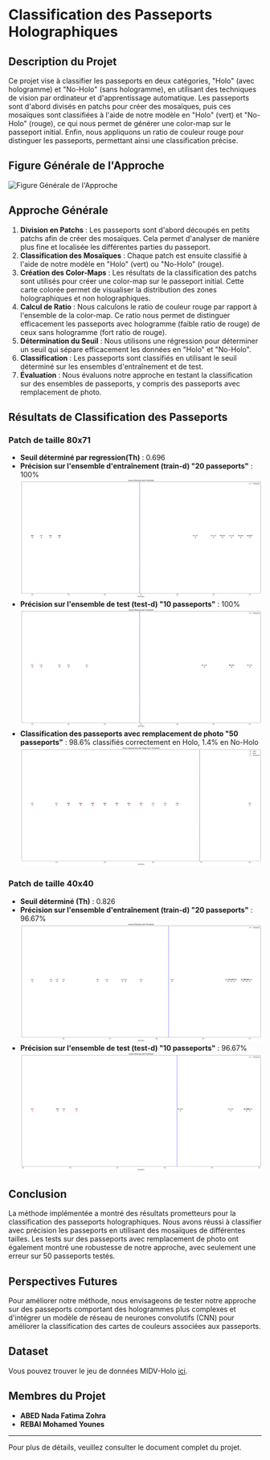 # Classification des Passeports Holographiques

## Description du Projet

Ce projet vise à classifier les passeports en deux catégories, "Holo" (avec hologramme) et "No-Holo" (sans hologramme), en utilisant des techniques de vision par ordinateur et d'apprentissage automatique. Les passeports sont d'abord divisés en patchs pour créer des mosaïques, puis ces mosaïques sont classifiées à l'aide de notre modèle en "Holo" (vert) et "No-Holo" (rouge), ce qui nous permet de générer une color-map sur le passeport initial. Enfin, nous appliquons un ratio de couleur rouge pour distinguer les passeports, permettant ainsi une classification précise.

## Figure Générale de l'Approche

![Figure Générale de l'Approche](./Creation_et_pretratement_de_données.png)


## Approche Générale

1. **Division en Patchs** : Les passeports sont d'abord découpés en petits patchs afin de créer des mosaïques. Cela permet d'analyser de manière plus fine et localisée les différentes parties du passeport.
2. **Classification des Mosaïques** : Chaque patch est ensuite classifié à l'aide de notre modèle en "Holo" (vert) ou "No-Holo" (rouge).
3. **Création des Color-Maps** : Les résultats de la classification des patchs sont utilisés pour créer une color-map sur le passeport initial. Cette carte colorée permet de visualiser la distribution des zones holographiques et non holographiques.
4. **Calcul de Ratio** : Nous calculons le ratio de couleur rouge par rapport à l'ensemble de la color-map. Ce ratio nous permet de distinguer efficacement les passeports avec hologramme (faible ratio de rouge) de ceux sans hologramme (fort ratio de rouge).
5. **Détermination du Seuil** : Nous utilisons une régression pour déterminer un seuil qui sépare efficacement les données en "Holo" et "No-Holo".
6. **Classification** : Les passeports sont classifiés en utilisant le seuil déterminé sur les ensembles d'entraînement et de test.
7. **Évaluation** : Nous évaluons notre approche en testant la classification sur des ensembles de passeports, y compris des passeports avec remplacement de photo.


## Résultats de Classification des Passeports

### Patch de taille 80x71

- **Seuil déterminé par regression(Th)** : 0.696
- **Précision sur l'ensemble d'entraînement (train-d) "20 passeports"** : 100%
![Répartition des Color-Map à l’aide du threshold Th sur train-d](./80_71_test30_split_train.png)
- **Précision sur l'ensemble de test (test-d) "10 passeports"** : 100%
![Répartition des Color-Map à l’aide du threshold Th sur test-d](./80_71_test30_split_test.png)
- **Classification des passeports avec remplacement de photo "50 passeports"** : 98.6% classifiés correctement en Holo, 1.4% en No-Holo
![Répartition des Color-Map à l’aide du threshold Th sur test-d](./80_71_test50_all.png)


### Patch de taille 40x40

- **Seuil déterminé (Th)** : 0.826
- **Précision sur l'ensemble d'entraînement (train-d) "20 passeports"** : 96.67%
![Répartition des Color-Map à l’aide du threshold Th sur train-d](./40_40_test30_split_training.png)
- **Précision sur l'ensemble de test (test-d) "10 passeports"** : 96.67%
![Répartition des Color-Map à l’aide du threshold Th sur test-d](./40_40_test30_split_test.png)

## Conclusion

La méthode implémentée a montré des résultats prometteurs pour la classification des passeports holographiques. Nous avons réussi à classifier avec précision les passeports en utilisant des mosaïques de différentes tailles. Les tests sur des passeports avec remplacement de photo ont également montré une robustesse de notre approche, avec seulement une erreur sur 50 passeports testés.

## Perspectives Futures

Pour améliorer notre méthode, nous envisageons de tester notre approche sur des passeports comportant des hologrammes plus complexes et d'intégrer un modèle de réseau de neurones convolutifs (CNN) pour améliorer la classification des cartes de couleurs associées aux passeports.

## Dataset

Vous pouvez trouver le jeu de données MIDV-Holo [ici](https://github.com/SmartEngines/midv-holo).

## Membres du Projet

- **ABED Nada Fatima Zohra**
- **REBAI Mohamed Younes**

---

Pour plus de détails, veuillez consulter le document complet du projet.

